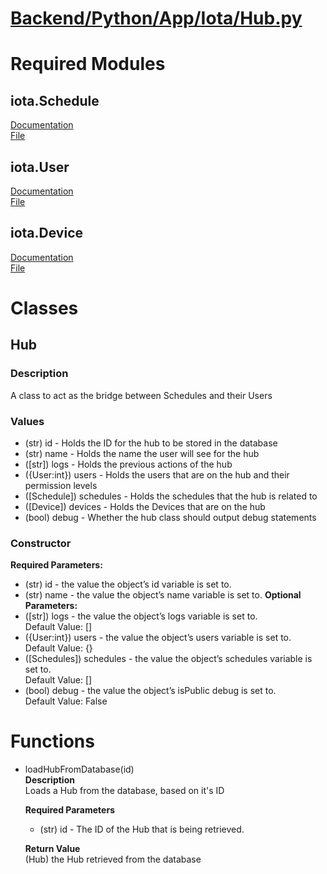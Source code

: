 # [Backend/Python/App/Iota/Hub.py](../python/app/iota/Hub.py)
# Required Modules
## iota.Schedule
[Documentation](Iota-Schedule-Documentation.md)\
[File](../python/app/iota/Schedule.py)
## iota.User
[Documentation](Iota-User-Documentation.md)\
[File](../python/app/iota/User.py)
## iota.Device
[Documentation](Iota-Device-Documentation.md)\
[File](../python/app/iota/Device.py)

# Classes
## Hub
### Description
A class to act as the bridge between Schedules and their Users
### Values
- (str) id - Holds the ID for the hub to be stored in the database
- (str) name - Holds the name the user will see for the hub
- ([str]) logs - Holds the previous actions of the hub
- ({User:int}) users - Holds the users that are on the hub and their permission levels
- ([Schedule]) schedules - Holds the schedules that the hub is related to
- ([Device]) devices - Holds the Devices that are on the hub
- (bool) debug - Whether the hub class should output debug statements
### Constructor
**Required Parameters:**
- (str) id - the value the object’s id variable is set to.
- (str) name - the value the object’s name variable is set to.
**Optional Parameters:**
- ([str]) logs - the value the object’s logs variable is set to.\
  Default Value: []
- ({User:int}) users - the value the object’s users variable is set to.\
  Default Value: {}
- ([Schedules]) schedules - the value the object’s schedules variable is set to.\
  Default Value: []
- (bool) debug - the value the object’s isPublic debug is set to.\
  Default Value: False

# Functions
- loadHubFromDatabase(id)\
  **Description**\
  Loads a Hub from the database, based on it's ID
  
  **Required Parameters**
  - (str) id - The ID of the Hub that is being retrieved.
  
  **Return Value**\
  (Hub) the Hub retrieved from the database
